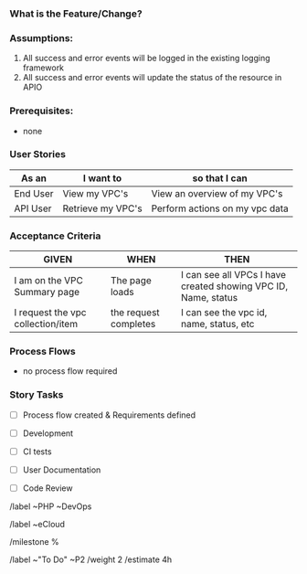 <!-- Title: UserStory-Deliverable.md -->
<!--- THIS TEMPLATE IS TO BE USED FOR NEW FEATURES OR CHANGE REQUESTS -->

### What is the Feature/Change?
<!-- Enter clear and concise description of what your feature or change request is. -->



### Assumptions:
1. All success and error events will be logged in the existing logging framework
2. All success and error events will update the status of the resource in APIO


### Prerequisites:
<!-- Link to any issues/etc that are required for development to begin -->
- none


### User Stories

| As an <type of user> | I want to <perform some task> | so that I can <achieve some goal> |
|---|---|---|
| End User | View my VPC's | View an overview of my VPC's |
| API User | Retrieve my VPC's | Perform actions on my vpc data |

### Acceptance Criteria

| GIVEN | WHEN | THEN |
|---|---|---|
| I am on the VPC Summary page | The page loads | I can see all VPCs I have created showing VPC ID, Name, status |
| I request the vpc collection/item | the request completes | I can see the vpc id, name, status, etc |



### Process Flows
 <!-- attach any flow charts and delete placeholder -->
- no process flow required

<!-- ENFORCEMENT-END -->

### Story Tasks
- [ ] Process flow created & Requirements defined
- [ ] Development
- [ ] CI tests
- [ ] User Documentation
- [ ] Code Review


<!--- Set Team label - Delete as appropriate -->
/label ~PHP ~DevOps 

<!--- set product or project labels - If appropriate  -->
/label ~eCloud 

<!--- set product or project milestone - If appropriate  -->
/milestone %

<!--- set initial issue status, priority, weight & estimate - see handbook if unsure  -->
/label ~"To Do" ~P2
/weight 2
/estimate 4h
